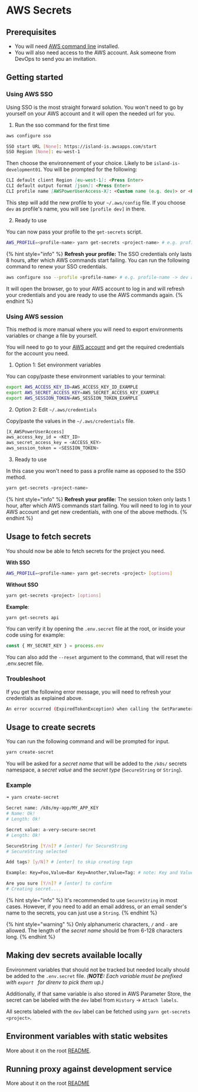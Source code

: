 # AWS Secrets

## Prerequisites

- You will need [AWS command line](https://docs.aws.amazon.com/cli/latest/userguide/install-cliv2.html) installed.
- You will also need access to the AWS account. Ask someone from DevOps to send you an invitation.

## Getting started

### Using AWS SSO

Using SSO is the most straight forward solution. You won't need to go by yourself on your AWS account and it will open the needed url for you.

1. Run the sso command for the first time

```bash
aws configure sso

SSO start URL [None]: https://island-is.awsapps.com/start
SSO Region [None]: eu-west-1
```

Then choose the environnement of your choice. Likely to be `island-is-development01`. You will be prompted for the following:

```md
CLI default client Region [eu-west-1]: <Press Enter>
CLI default output format [json]: <Press Enter>
CLI profile name [AWSPowerUserAccess-X]: <Custom name (e.g. dev)> or <Press Enter>
```

This step will add the new profile to your `~/.aws/config` file. If you choose `dev` as profile's name, you will see `[profile dev]` in there.

2. Ready to use

You can now pass your profile to the `get-secrets` script.

```bash
AWS_PROFILE=<profile-name> yarn get-secrets <project-name> # e.g. profile-name -> dev as seen above
```

{% hint style="info" %}
**Refresh your profile:** The SSO credentials only lasts 8 hours, after which AWS commands start failing. You can run the following command to renew your SSO credentials.

```bash
aws configure sso --profile <profile-name> # e.g. profile-name -> dev as seen above
```

It will open the browser, go to your AWS account to log in and will refresh your credentials and you are ready to use the AWS commands again.
{% endhint %}

### Using AWS session

This method is more manual where you will need to export environments variables or change a file by yourself.

You will need to go to your [AWS account](https://island-is.awsapps.com/start) and get the required credentials for the account you need.

1. Option 1: Set environment variables

You can copy/paste these environment variables to your terminal:

```bash
export AWS_ACCESS_KEY_ID=AWS_ACCESS_KEY_ID_EXAMPLE
export AWS_SECRET_ACCESS_KEY=AWS_SECRET_ACCESS_KEY_EXAMPLE
export AWS_SESSION_TOKEN=AWS_SESSION_TOKEN_EXAMPLE
```

2. Option 2: Edit `~/.aws/credentials`

Copy/paste the values in the `~/.aws/credentials` file.

```bash
[X_AWSPowerUserAccess]
aws_access_key_id = <KEY_ID>
aws_secret_access_key = <ACCESS_KEY>
aws_session_token = <SESSION_TOKEN>
```

3. Ready to use

In this case you won't need to pass a profile name as opposed to the SSO method.

```bash
yarn get-secrets <project-name>
```

{% hint style="info" %}
**Refresh your profile:** The session token only lasts 1 hour, after which AWS commands start failing. You will need to log in to your AWS account and get new credentials, with one of the above methods.
{% endhint %}

## Usage to fetch secrets

You should now be able to fetch secrets for the project you need.

**With SSO**

```bash
AWS_PROFILE=<profile-name> yarn get-secrets <project> [options]
```

**Without SSO**

```bash
yarn get-secrets <project> [options]
```

**Example**:

```bash
yarn get-secrets api
```

You can verify it by opening the `.env.secret` file at the root, or inside your code using for example:

```typescript
const { MY_SECRET_KEY } = process.env
```

You can also add the `--reset` argument to the command, that will reset the .env.secret file.

### Troubleshoot

If you get the following error message, you will need to refresh your credentials as explained above.

```bash
An error occurred (ExpiredTokenException) when calling the GetParametersByPath operation: The security token included in the request is expired
```

## Usage to create secrets

You can run the following command and will be prompted for input.

```bash
yarn create-secret
```

You will be asked for a _secret name_ that will be added to the `/k8s/` secrets namespace, a _secret value_ and the _secret type_ (`SecureString` or `String`).

### Example

```bash
➜ yarn create-secret

Secret name: /k8s/my-app/MY_APP_KEY
# Name: Ok!
# Length: Ok!

Secret value: a-very-secure-secret
# Length: Ok!

SecureString [Y/n]? # [enter] for SecureString
# SecureString selected

Add tags? [y/N]? # [enter] to skip creating tags

Example: Key=Foo,Value=Bar Key=Another,Value=Tag: # note: Key and Value are case sensitive! Create multiple tags by separating with whitespace.

Are you sure [Y/n]? # [enter] to confirm
# Creating secret....
```

{% hint style="info" %}
It's recommended to use `SecureString` in most cases. However, if you need to add an email address, or an email sender's name to the secrets, you can just use a `String`.
{% endhint %}

{% hint style="warning" %}
Only alphanumeric characters, `/` and `-` are allowed. The length of the _secret name_ should be from 6-128 characters long.
{% endhint %}

## Making dev secrets available locally

Environment variables that should not be tracked but needed locally should be added to the `.env.secret` file. _(**NOTE:** Each variable must be prefixed with `export ` for direnv to pick them up.)_

Additionally, if that same variable is also stored in AWS Parameter Store, the secret can be labeled with the `dev` label from `History` -> `Attach labels`.

All secrets labeled with the `dev` label can be fetched using `yarn get-secrets <project>`.

## Environment variables with static websites

More about it on the root [README](../../README.md#environment-variables-with-static-websites).

## Running proxy against development service

More about it on the root [README](../../README.md#running-proxy-against-development-service)
